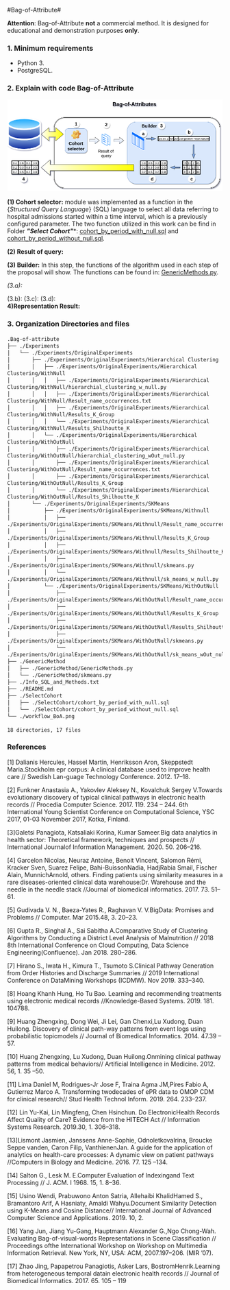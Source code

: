 #Bag-of-Attribute#

**Attention**: Bag-of-Attribute **not** a commercial method. It is designed for educational and demonstration purposes **only**.


### 1. Minimum requirements ###

* Python 3.
* PostgreSQL.


### 2. Explain with code Bag-of-Attribute ###

 ![Main](./workflow_BoA.png)

**(1) Cohort selector:** module was implemented as a function in the {*Structured Query Language*} (SQL) language to select all data referring to hospital admissions started within a time interval, which is a previously configured parameter. The two function utilized in this work can be find in Folder ***"Select Cohort"****: [cohort_by_period_with_null.sql](https://github.com/JuniorClementino/Bag-of--attribute/blob/master/SelectCohort/cohort_by_period_with_null.sql) and [cohort_by_period_without_null.sql](https://github.com/JuniorClementino/Bag-of--attribute/blob/master/SelectCohort/cohort_by_period_without_null.sql).


**(2) Result of query:**


**(3) Builder:** In this step, the functions of the algorithm used in each step of the proposal will show. The functions can be found in: [GenericMethods.py](https://github.com/JuniorClementino/Bag-of--attribute/blob/master/GenericMethods.py).


  *(3.a):*

  (3.b):
  (3.c):
  (3.d):  
**4)Representation Result:**


### 3. Organization Directories and files ###
```
.Bag-of-attribute
├── ./Experiments
│   └── ./Experiments/OriginalExperiments
│       ├── ./Experiments/OriginalExperiments/Hierarchical Clustering
│       │   ├── ./Experiments/OriginalExperiments/Hierarchical Clustering/WithNull
│       │   │   ├── ./Experiments/OriginalExperiments/Hierarchical Clustering/WithNull/hierarchial_clustering_w_null.py
│       │   │   ├── ./Experiments/OriginalExperiments/Hierarchical Clustering/WithNull/Result_name_occurrences.txt
│       │   │   ├── ./Experiments/OriginalExperiments/Hierarchical Clustering/WithNull/Results_K_Group
│       │   │   └── ./Experiments/OriginalExperiments/Hierarchical Clustering/WithNull/Results_Shilhoutte_K
│       │   └── ./Experiments/OriginalExperiments/Hierarchical Clustering/WithOutNull
│       │       ├── ./Experiments/OriginalExperiments/Hierarchical Clustering/WithOutNull/hierarchial_clustering_wOut_null.py
│       │       ├── ./Experiments/OriginalExperiments/Hierarchical Clustering/WithOutNull/Result_name_occurrences.txt
│       │       ├── ./Experiments/OriginalExperiments/Hierarchical Clustering/WithOutNull/Results_K_Group
│       │       └── ./Experiments/OriginalExperiments/Hierarchical Clustering/WithOutNull/Results_Shilhoutte_K
│       └── ./Experiments/OriginalExperiments/SKMeans
│           ├── ./Experiments/OriginalExperiments/SKMeans/Withnull
│           │   ├── ./Experiments/OriginalExperiments/SKMeans/Withnull/Result_name_occurrences.txt
│           │   ├── ./Experiments/OriginalExperiments/SKMeans/Withnull/Results_K_Group
│           │   ├── ./Experiments/OriginalExperiments/SKMeans/Withnull/Results_Shilhoutte_K
│           │   ├── ./Experiments/OriginalExperiments/SKMeans/Withnull/skmeans.py
│           │   └── ./Experiments/OriginalExperiments/SKMeans/Withnull/sk_means_w_null.py
│           └── ./Experiments/OriginalExperiments/SKMeans/WithOutNull
│               ├── ./Experiments/OriginalExperiments/SKMeans/WithOutNull/Result_name_occurrences.txt
│               ├── ./Experiments/OriginalExperiments/SKMeans/WithOutNull/Results_K_Group
│               ├── ./Experiments/OriginalExperiments/SKMeans/WithOutNull/Results_Shilhoutte_K
│               ├── ./Experiments/OriginalExperiments/SKMeans/WithOutNull/skmeans.py
│               └── ./Experiments/OriginalExperiments/SKMeans/WithOutNull/sk_means_wOut_null.py
├── ./GenericMethod
│   ├── ./GenericMethod/GenericMethods.py
│   └── ./GenericMethod/skmeans.py
├── ./Info_SQL_and_Methods.txt
├── ./README.md
├── ./SelectCohort
│   ├── ./SelectCohort/cohort_by_period_with_null.sql
│   └── ./SelectCohort/cohort_by_period_without_null.sql
└── ./workflow_BoA.png

18 directories, 17 files

```

### References ####

[1] Dalianis Hercules, Hassel Martin, Henriksson Aron, Skeppstedt Maria.Stockholm  epr  corpus:  A  clinical database  used  to  improve  health  care   //  Swedish  Lan-guage Technology Conference. 2012. 17–18.

[2] Funkner Anastasia A., Yakovlev Aleksey N., Kovalchuk Sergey V.Towards  evolutionary  discovery  of  typical clinical pathways in electronic health records  // Procedia Computer  Science.  2017.  119.  234  –  244.   6th  International Young Scientist Conference on Computational Science, YSC 2017, 01-03 November 2017, Kotka, Finland.

[3]Galetsi Panagiota, Katsaliaki Korina, Kumar Sameer.Big  data  analytics  in  health  sector:  Theoretical  framework,  techniques  and  prospects  //  International  Journalof Information Management. 2020. 50. 206–216.

[4] Garcelon Nicolas, Neuraz Antoine, Benoit Vincent, Salomon Rémi, Kracker Sven, Suarez Felipe, Bahi-BuissonNadia,  HadjRabia  Smail,  Fischer  Alain,  MunnichArnold, others.   Finding  patients  using  similarity  measures in a rare diseases-oriented clinical data warehouse:Dr.  Warehouse  and  the  needle  in  the  needle  stack    //Journal of biomedical informatics. 2017. 73. 51–61.

[5] Gudivada V. N., Baeza-Yates R., Raghavan V. V.BigData:  Promises  and  Problems   //  Computer.  Mar  2015.48, 3. 20–23.

[6] Gupta R., Singhal A., Sai Sabitha A.Comparative Study of Clustering Algorithms by Conducting a District Level Analysis of Malnutrition  // 2018 8th International Conference on Cloud Computing, Data Science Engineering(Confluence). Jan 2018. 280–286.

[7] Hirano S., Iwata H., Kimura T., Tsumoto S.Clinical Pathway Generation from Order Histories and Discharge Summaries    //  2019  International  Conference  on  DataMining Workshops (ICDMW). Nov 2019. 333–340.

[8] Hoang Khanh Hung, Ho Tu Bao.  Learning  and  recommending  treatments  using  electronic  medical  records  //Knowledge-Based Systems. 2019. 181. 104788.


[9] Huang Zhengxing, Dong Wei, Ji Lei, Gan Chenxi,Lu Xudong, Duan Huilong.  Discovery  of  clinical  path-way  patterns  from  event  logs  using  probabilistic  topicmodels  //  Journal  of  Biomedical  Informatics.  2014.  47.39 – 57.


[10] Huang Zhengxing, Lu Xudong, Duan Huilong.Onmining clinical pathway patterns from medical behaviors//  Artificial  Intelligence  in  Medicine.  2012.  56,  1.  35  –50.


[11] Lima Daniel M, Rodrigues-Jr Jose F, Traina Agma JM,Pires Fabio A, Gutierrez Marco A.   Transforming  twodecades of ePR data to OMOP CDM for clinical research// Stud Health Technol Inform. 2019. 264. 233–237.


[12] Lin Yu-Kai, Lin Mingfeng, Chen Hsinchun. Do ElectronicHealth  Records  Affect  Quality  of  Care?  Evidence  from the HITECH Act // Information Systems Research. 2019.30, 1. 306–318.


[13]Lismont Jasmien, Janssens Anne-Sophie, OdnoletkovaIrina, Broucke Seppe vanden, Caron Filip, VanthienenJan.  A guide for the application of analytics on health-care processes: A dynamic view on patient pathways  //Computers  in  Biology  and  Medicine.  2016.  77.  125  –134.

[14] Salton G., Lesk M. E.Computer Evaluation of Indexingand Text Processing  // J. ACM. I 1968. 15, 1. 8–36.

[15] Usino Wendi, Prabuwono Anton Satria, Allehaibi KhalidHamed S., Bramantoro Arif, A Hasniaty, Amaldi Wahyu.Document Similarity Detection using K-Means and Cosine  Distance//  International  Journal  of  Advanced Computer Science and Applications. 2019. 10, 2.

[16] Yang Jun, Jiang Yu-Gang, Hauptmann Alexander G.,Ngo Chong-Wah.   Evaluating  Bag-of-visual-words  Representations  in  Scene  Classification    //  Proceedings  ofthe International Workshop on Workshop on Multimedia Information Retrieval. New York, NY, USA: ACM, 2007.197–206.  (MIR ’07).

[17] Zhao Jing, Papapetrou Panagiotis, Asker Lars, BostromHenrik.Learning  from  heterogeneous  temporal  datain  electronic  health  records    //  Journal  of  Biomedical Informatics. 2017. 65. 105 – 119